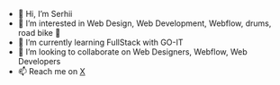 - 👋 Hi, I’m Serhii
- 👀 I’m interested in Web Design, Web Development, Webflow, drums, road bike 🚴
- 🌱 I’m currently learning FullStack with GO-IT
- 💞️ I’m looking to collaborate on Web Designers, Webflow, Web Developers
- 📫 Reach me on [X](https://twitter.com/OrlenkoSerhii)

<!---
SO-Grifano/SO-Grifano is a ✨ special ✨ repository because its `README.md` (this file) appears on your GitHub profile.
You can click the Preview link to take a look at your changes.
--->
